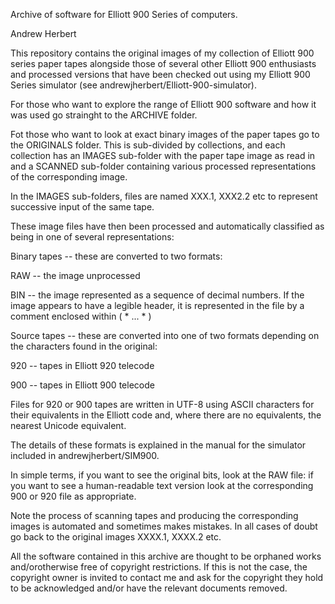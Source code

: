 Archive of software for Elliott 900 Series of computers.

Andrew Herbert

This repository contains the original images of my collection of Elliott 900 series paper tapes alongside those of several
other Elliott 900 enthusiasts and processed versions that have been checked out using my Elliott 900 Series simulator
(see andrewjherbert/Elliott-900-simulator).

For those who want to explore the range of Elliott 900 software and how it was used go strainght to the ARCHIVE folder.

Fot those who want to look at exact binary images of the paper tapes go to the ORIGINALS folder.  This is sub-divided by
collections, and each collection has an IMAGES sub-folder with the paper tape image as read in and a SCANNED sub-folder
containing various processed representations of the corresponding image.

In the IMAGES sub-folders, files are named XXX.1,  XXX2.2 etc to represent successive input of the same tape.

These image files have then been processed and automatically classified as being in one of several representations:

Binary tapes -- these are converted to two formats:

  RAW -- the image unprocessed

  BIN -- the image represented as a sequence of decimal numbers.  If the image appears to have a legible header,
         it is represented in the file by a comment enclosed within ( * ... * )

Source tapes -- these are converted into one of two formats depending on the characters found in the original:

  920 -- tapes in Elliott 920 telecode

  900 -- tapes in Elliott 900 telecode

Files for 920 or 900 tapes are written in UTF-8 using ASCII characters for their equivalents in the Elliott code and,
where there are no equivalents, the nearest Unicode equivalent.

The details of these formats is explained in the manual for the simulator included in andrewjherbert/SIM900.

In simple terms, if you want to see the original bits, look at the RAW file: if you want to see a human-readable text
version look at the corresponding 900 or 920 file as appropriate.

Note the process of scanning tapes and producing the corresponding images is automated and sometimes makes mistakes.  In
all cases of doubt go back to the original images  XXXX.1, XXXX.2 etc.

All the software contained in this archive are thought to be orphaned works and/orotherwise free of copyright restrictions.
If this is not the case, the copyright owner is invited to contact me and ask for the copyright they hold to be acknowledged
and/or have the relevant documents removed.